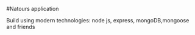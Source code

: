 #Natours application

Build using modern technologies: node js, express, mongoDB,mongoose and friends